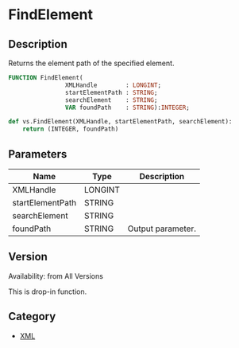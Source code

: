 # FindElement

## Description
Returns the element path of the specified element.

```pascal
FUNCTION FindElement(
				XMLHandle        : LONGINT;
				startElementPath : STRING;
				searchElement    : STRING;
				VAR foundPath    : STRING):INTEGER;
```

```python
def vs.FindElement(XMLHandle, startElementPath, searchElement):
    return (INTEGER, foundPath)
```

## Parameters
|Name|Type|Description|
|---|---|---|
|XMLHandle|LONGINT|   |
|startElementPath|STRING|   |
|searchElement|STRING|   |
|foundPath|STRING|Output parameter.|

## Version
Availability: from All Versions

This is drop-in function.

## Category
* [XML](../Categories/XML.md)
